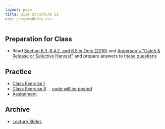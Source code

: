 ```yaml
---
layout: page
title: Size Structure II
css: /css/modules.css
---
```


## Preparation for Class

* Read [Section 6.3, 6.4.2, and 6.5 in Ogle (2016)](RESOURCES/Ogle_SizeStructure.pdf) and [Anderson's "Catch & Release or Selective Harvest"](RESOURCES/catch_release_Anderso) and prepare answers to [these questions](PREP/SizeStructure2)

## Practice

* [Class Exercise I](CEX/SizeStructure2_CEX1)
* [Class Exercise II](CEX/SizeStructure2_CEX2) ... [code will be posted](CEX/CODES/SizeStructure2_CE2.R)
* [Assignment](CE/SizeStructure2_CE1)

## Archive

* [Lecture Slides](PPT/SizeStructure2.pptx)
